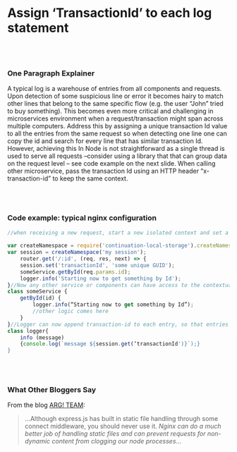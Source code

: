 # Assign ‘TransactionId’ to each log statement

<br/><br/>


### One Paragraph Explainer

A typical log is a warehouse of entries from all components and requests. Upon detection of some suspicious line or error it becomes hairy to match other lines that belong to the same specific flow (e.g. the user “John” tried to buy something). This becomes even more critical and challenging in microservices environment when a request/transaction might span across multiple computers. Address this by assigning a unique transaction Id value to all the entries from the same request so when detecting one line one can copy the id and search for every line that has similar transaction Id. However, achieving this In Node is not straightforward as a single thread is used to serve all requests –consider using a library that that can group data on the request level – see code example on the next slide. When calling other microservice, pass the transaction Id using an HTTP header “x-transaction-id” to keep the same context.

<br/><br/>


### Code example: typical nginx configuration

```javascript
//when receiving a new request, start a new isolated context and set a transaction Id. The following example is using the NPM library continuation-local-storage to isolate requests
 
var createNamespace = require('continuation-local-storage').createNamespace;
var session = createNamespace('my session');
    router.get('/:id', (req, res, next) => {
    session.set('transactionId', 'some unique GUID');
    someService.getById(req.params.id);
    logger.info('Starting now to get something by Id');
}//Now any other service or components can have access to the contextual, per-request, data
class someService {
    getById(id) {
        logger.info(“Starting now to get something by Id”);
        //other logic comes here
    }
}//Logger can now append transaction-id to each entry, so that entries from the same request will have the same value
class logger{
    info (message)
    {console.log(`message ${session.get(‘transactionId')}`);}
}
```

<br/><br/>

### What Other Bloggers Say
From the blog [ARG! TEAM](http://blog.argteam.com/coding/hardening-node-js-for-production-part-2-using-nginx-to-avoid-node-js-load):
> ...Although express.js has built in static file handling through some connect middleware, you should never use it. *Nginx can do a much better job of handling static files and can prevent requests for non-dynamic content from clogging our node processes*...
